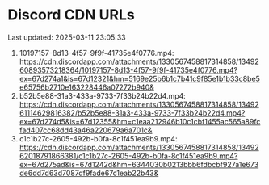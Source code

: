 # Discord CDN URLs
Last updated: 2025-03-11 23:05:33

1. 10197157-8d13-4f57-9f9f-41735e4f0776.mp4: https://cdn.discordapp.com/attachments/1330567458817314858/1349260893573218364/10197157-8d13-4f57-9f9f-41735e4f0776.mp4?ex=67d274a1&is=67d12321&hm=5169e25b6b1c7b41c9f85e1b1b33c8be5e65756b2710e163228446a07272b940&
2. b52b5e88-31a3-433a-9733-7f33b24b22d4.mp4: https://cdn.discordapp.com/attachments/1330567458817314858/1349261114629816382/b52b5e88-31a3-433a-9733-7f33b24b22d4.mp4?ex=67d274d5&is=67d12355&hm=c1eaa212946b10c1cbf1455ac565a89fcfad407cc68dd43a46a220679a6a701c&
3. c1c1b27c-2605-492b-b0fa-8c1f451ea9b9.mp4: https://cdn.discordapp.com/attachments/1330567458817314858/1349262018791866381/c1c1b27c-2605-492b-b0fa-8c1f451ea9b9.mp4?ex=67d275ad&is=67d1242d&hm=6344030b0213bbb6fdbcbf927a1e673de6dd7d63d7087df9fade67c1eab22b43&
